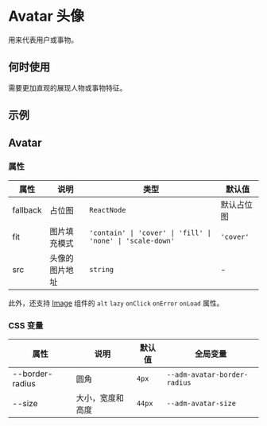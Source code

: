 # Avatar 头像

用来代表用户或事物。

## 何时使用

需要更加直观的展现人物或事物特征。

## 示例

<code src="./demos/demo1.tsx"></code>

## Avatar

### 属性

| 属性 | 说明 | 类型 | 默认值 |
| --- | --- | --- | --- |
| fallback | 占位图 | `ReactNode` | 默认占位图 |
| fit | 图片填充模式 | `'contain' \| 'cover' \| 'fill' \| 'none' \| 'scale-down'` | `'cover'` |
| src | 头像的图片地址 | `string` | - |

此外，还支持 [Image](/zh/components/image) 组件的 `alt` `lazy` `onClick` `onError` `onLoad` 属性。

### CSS 变量

| 属性            | 说明             | 默认值 | 全局变量                     |
| --------------- | ---------------- | ------ | ---------------------------- |
| --border-radius | 圆角             | `4px`  | `--adm-avatar-border-radius` |
| --size          | 大小，宽度和高度 | `44px` | `--adm-avatar-size`          |
